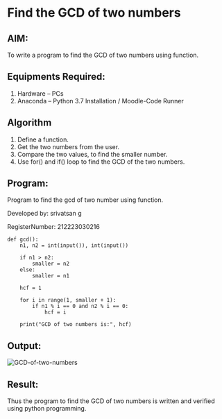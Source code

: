 # Find the GCD of two numbers

## AIM:
To write a program to find the GCD of two numbers using function.

## Equipments Required:
1. Hardware – PCs
2. Anaconda – Python 3.7 Installation / Moodle-Code Runner

## Algorithm
1. Define a function.
2. Get the two numbers from the user.
3. Compare the two values, to find the smaller number.
4. Use for() and if() loop to find the GCD of the two numbers.

## Program:


Program to find the gcd of two number using function.

Developed by: srivatsan g 

RegisterNumber: 212223030216 

```
def gcd():
    n1, n2 = int(input()), int(input())

    if n1 > n2:
        smaller = n2
    else:
        smaller = n1

    hcf = 1

    for i in range(1, smaller + 1):
        if n1 % i == 0 and n2 % i == 0:
            hcf = i

    print("GCD of two numbers is:", hcf)
```


## Output:
![GCD-of-two-numbers](https://github.com/vatsan143/GCD-of-two-numbers/assets/147368204/304e44bd-2e2b-4116-abad-e71668f9d690)





## Result:
Thus the program to find the GCD of two numbers is written and verified using python programming.
